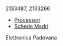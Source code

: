 2133487, 2133266

- [Processori](componenti/processori.md)
- [Schede Madri](componenti/schede_madri.md)

Elettronica Padovana
